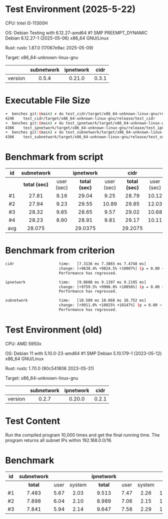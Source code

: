 # Test Environment (2025-5-22)

CPU: Intel i5-11300H

OS: Debian Testing with 6.12.27-amd64 #1 SMP PREEMPT_DYNAMIC Debian 6.12.27-1 (2025-05-06) x86_64 GNU/Linux

Rust: rustc 1.87.0 (17067e9ac 2025-05-09)

Target: x86_64-unknown-linux-gnu

|         | subnetwork | ipnetwork | cidr  |
| :-----: | :--------: | :-------: | :---: |
| version |   0.5.4    |  0.21.0   | 0.3.1 |

# Executable File Size

```bash
➜  benches git:(main) ✗ du test_cidr/target/x86_64-unknown-linux-gnu/release/test_cidr -h
424K    test_cidr/target/x86_64-unknown-linux-gnu/release/test_cidr
➜  benches git:(main) ✗ du test_ipnetwork/target/x86_64-unknown-linux-gnu/release/test_ipnetwork -h
436K    test_ipnetwork/target/x86_64-unknown-linux-gnu/release/test_ipnetwork
➜  benches git:(main) ✗ du test_subnetwork/target/x86_64-unknown-linux-gnu/release/test_subnetwork -h
436K    test_subnetwork/target/x86_64-unknown-linux-gnu/release/test_subnetwork
```

# Benchmark from script

|  id   |   subnetwork    |            |    ipnetwork    |            |      cidr       |            |
| :---: | :-------------: | :--------: | :-------------: | :--------: | :-------------: | :--------: |
|       | **total (sec)** | user (sec) | **total (sec)** | user (sec) | **total (sec)** | user (sec) |
|  #1   |      27.81      |    9.16    |      29.04      |    9.25    |      28.79      |   10.12    |
|  #2   |      27.94      |    9.23    |      29.55      |   10.89    |      29.85      |   12.03    |
|  #3   |      28.32      |    9.85    |      28.65      |    9.57    |      29.02      |   10.68    |
|  #4   |      28.23      |    8.90    |      28.91      |    9.81    |      29.17      |   10.11    |
|  avg  |     28.075      |            |     29.0375     |            |     29.2075     |            |

# Benchmark from criterion  

```bash
cidr                    time:   [7.3136 ms 7.3865 ms 7.4748 ms]
                        change: [+9630.4% +9824.5% +10007%] (p = 0.00 < 0.05)
                        Performance has regressed.

ipnetwork               time:   [9.0608 ms 9.1397 ms 9.2195 ms]
                        change: [+9759.5% +9908.8% +10056%] (p = 0.00 < 0.05)
                        Performance has regressed.

subnetwork              time:   [10.589 ms 10.668 ms 10.752 ms]
                        change: [+9911.0% +10025% +10147%] (p = 0.00 < 0.05)
                        Performance has regressed.
```

# Test Environment (old)

CPU: AMD 5950x

OS: Debian 11 with 5.10.0-23-amd64 #1 SMP Debian 5.10.179-1 (2023-05-12) x86_64 GNU/Linux

Rust: rustc 1.70.0 (90c541806 2023-05-31)

Target: x86_64-unknown-linux-gnu

|         | subnetwork | ipnetwork | cidr  |
| :-----: | :--------: | :-------: | :---: |
| version |   0.2.7    |  0.20.0   | 0.2.1 |

# Test Content

Run the compiled program 10,000 times and get the final running time. The program returns all subnet IPs within 192.168.0.0/16.

# Benchmark

|  id   | subnetwork |       |        | ipnetwork |       |        |   cidr    |       |        |
| :---: | :--------: | :---: | :----: | :-------: | :---: | :----: | :-------: | :---: | :----: |
|       | **total**  | user  | system | **total** | user  | system | **total** | user  | system |
|  #1   |   7.483    | 5.67  |  2.03  |   9.513   | 7.47  |  2.26  |  11.198   | 8.84  |  2.58  |
|  #2   |   7.898    | 6.04  |  2.10  |   8.989   | 7.06  |  2.15  |  11.217   | 8.83  |  2.60  |
|  #3   |   7.841    | 5.94  |  2.14  |   9.647   | 7.58  |  2.29  |  11.163   | 8.78  |  2.60  |
